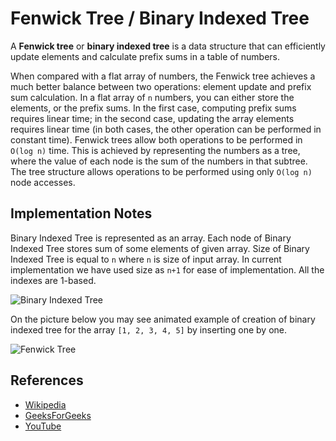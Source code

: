 Fenwick Tree / Binary Indexed Tree
==================================

A **Fenwick tree** or **binary indexed tree** is a data structure that can efficiently update elements and calculate prefix sums in a table of numbers.

When compared with a flat array of numbers, the Fenwick tree achieves a much better balance between two operations: element update and prefix sum calculation. In a flat array of `n` numbers, you can either store the elements, or the prefix sums. In the first case, computing prefix sums requires linear time; in the second case, updating the array elements requires linear time (in both cases, the other operation can be performed in constant time). Fenwick trees allow both operations to be performed in `O(log n)` time. This is achieved by representing the numbers as a tree, where the value of each node is the sum of the numbers in that subtree. The tree structure allows operations to be performed using only `O(log n)` node accesses.

Implementation Notes
--------------------

Binary Indexed Tree is represented as an array. Each node of Binary Indexed Tree stores sum of some elements of given array. Size of Binary Indexed Tree is equal to `n` where `n` is size of input array. In current implementation we have used size as `n+1` for ease of implementation. All the indexes are 1-based.

![Binary Indexed Tree](https://www.geeksforgeeks.org/wp-content/uploads/BITSum.png)

On the picture below you may see animated example of creation of binary indexed tree for the array `[1, 2, 3, 4, 5]` by inserting one by one.

![Fenwick Tree](https://upload.wikimedia.org/wikipedia/commons/d/dc/BITDemo.gif)

References
----------

-   [Wikipedia](https://en.wikipedia.org/wiki/Fenwick_tree)
-   [GeeksForGeeks](https://www.geeksforgeeks.org/binary-indexed-tree-or-fenwick-tree-2/)
-   [YouTube](https://www.youtube.com/watch?v=CWDQJGaN1gY&index=18&t=0s&list=PLLXdhg_r2hKA7DPDsunoDZ-Z769jWn4R8)
